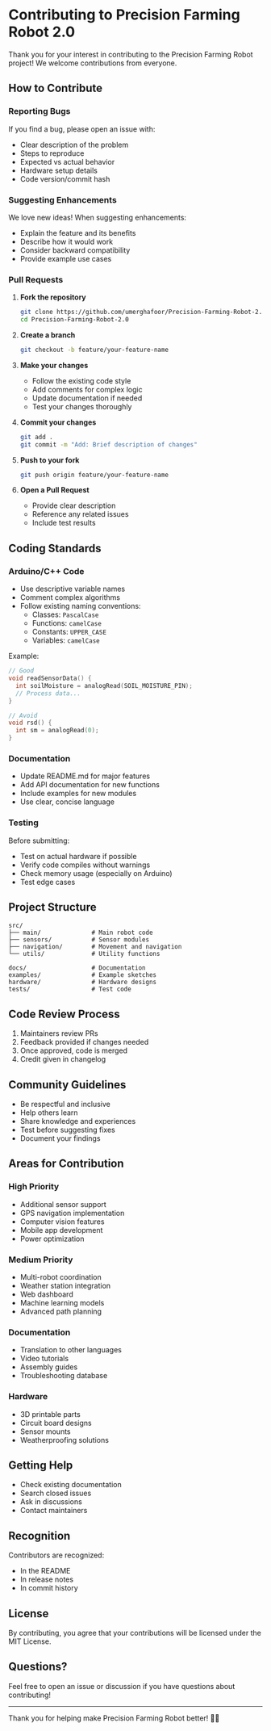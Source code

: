 # Contributing to Precision Farming Robot 2.0

Thank you for your interest in contributing to the Precision Farming Robot project! We welcome contributions from everyone.

## How to Contribute

### Reporting Bugs

If you find a bug, please open an issue with:
- Clear description of the problem
- Steps to reproduce
- Expected vs actual behavior
- Hardware setup details
- Code version/commit hash

### Suggesting Enhancements

We love new ideas! When suggesting enhancements:
- Explain the feature and its benefits
- Describe how it would work
- Consider backward compatibility
- Provide example use cases

### Pull Requests

1. **Fork the repository**
   ```bash
   git clone https://github.com/umerghafoor/Precision-Farming-Robot-2.0.git
   cd Precision-Farming-Robot-2.0
   ```

2. **Create a branch**
   ```bash
   git checkout -b feature/your-feature-name
   ```

3. **Make your changes**
   - Follow the existing code style
   - Add comments for complex logic
   - Update documentation if needed
   - Test your changes thoroughly

4. **Commit your changes**
   ```bash
   git add .
   git commit -m "Add: Brief description of changes"
   ```

5. **Push to your fork**
   ```bash
   git push origin feature/your-feature-name
   ```

6. **Open a Pull Request**
   - Provide clear description
   - Reference any related issues
   - Include test results

## Coding Standards

### Arduino/C++ Code

- Use descriptive variable names
- Comment complex algorithms
- Follow existing naming conventions:
  - Classes: `PascalCase`
  - Functions: `camelCase`
  - Constants: `UPPER_CASE`
  - Variables: `camelCase`

Example:
```cpp
// Good
void readSensorData() {
  int soilMoisture = analogRead(SOIL_MOISTURE_PIN);
  // Process data...
}

// Avoid
void rsd() {
  int sm = analogRead(0);
}
```

### Documentation

- Update README.md for major features
- Add API documentation for new functions
- Include examples for new modules
- Use clear, concise language

### Testing

Before submitting:
- Test on actual hardware if possible
- Verify code compiles without warnings
- Check memory usage (especially on Arduino)
- Test edge cases

## Project Structure

```
src/
├── main/              # Main robot code
├── sensors/           # Sensor modules
├── navigation/        # Movement and navigation
└── utils/             # Utility functions

docs/                  # Documentation
examples/              # Example sketches
hardware/              # Hardware designs
tests/                 # Test code
```

## Code Review Process

1. Maintainers review PRs
2. Feedback provided if changes needed
3. Once approved, code is merged
4. Credit given in changelog

## Community Guidelines

- Be respectful and inclusive
- Help others learn
- Share knowledge and experiences
- Test before suggesting fixes
- Document your findings

## Areas for Contribution

### High Priority
- Additional sensor support
- GPS navigation implementation
- Computer vision features
- Mobile app development
- Power optimization

### Medium Priority
- Multi-robot coordination
- Weather station integration
- Web dashboard
- Machine learning models
- Advanced path planning

### Documentation
- Translation to other languages
- Video tutorials
- Assembly guides
- Troubleshooting database

### Hardware
- 3D printable parts
- Circuit board designs
- Sensor mounts
- Weatherproofing solutions

## Getting Help

- Check existing documentation
- Search closed issues
- Ask in discussions
- Contact maintainers

## Recognition

Contributors are recognized:
- In the README
- In release notes
- In commit history

## License

By contributing, you agree that your contributions will be licensed under the MIT License.

## Questions?

Feel free to open an issue or discussion if you have questions about contributing!

---

Thank you for helping make Precision Farming Robot better! 🌱🤖

